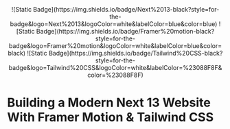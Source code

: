 <div align="center">
  ![Static Badge](https://img.shields.io/badge/Next%2013-black?style=for-the-badge&logo=Next%2013&logoColor=white&labelColor=blue&color=blue) ![Static Badge](https://img.shields.io/badge/Framer%20motion-black?style=for-the-badge&logo=Framer%20motion&logoColor=white&labelColor=blue&color=black) ![Static Badge](https://img.shields.io/badge/Tailwind%20CSS-black?style=for-the-badge&logo=Tailwind%20CSS&logoColor=white&labelColor=%23088F8F&color=%23088F8F)

</div>


# Building a Modern Next 13 Website With Framer Motion & Tailwind CSS
